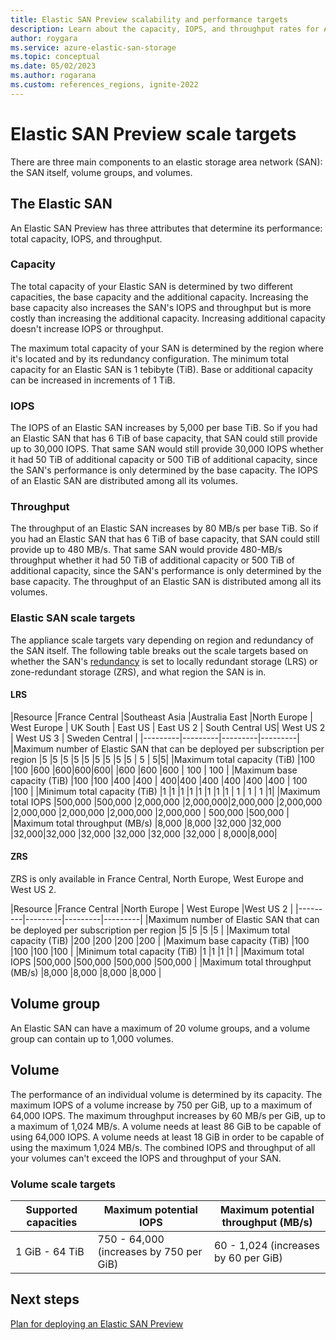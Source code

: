```yaml
---
title: Elastic SAN Preview scalability and performance targets
description: Learn about the capacity, IOPS, and throughput rates for Azure Elastic SAN.
author: roygara
ms.service: azure-elastic-san-storage
ms.topic: conceptual
ms.date: 05/02/2023
ms.author: rogarana
ms.custom: references_regions, ignite-2022
---
```


# Elastic SAN Preview scale targets

There are three main components to an elastic storage area network (SAN): the SAN itself, volume groups, and volumes.

## The Elastic SAN

An Elastic SAN Preview has three attributes that determine its performance: total capacity, IOPS, and throughput.

### Capacity

The total capacity of your Elastic SAN is determined by two different capacities, the base capacity and the additional capacity. Increasing the base capacity also increases the SAN's IOPS and throughput but is more costly than increasing the additional capacity. Increasing additional capacity doesn't increase IOPS or throughput.

The maximum total capacity of your SAN is determined by the region where it's located and by its redundancy configuration. The minimum total capacity for an Elastic SAN is 1 tebibyte (TiB). Base or additional capacity can be increased in increments of 1 TiB.

### IOPS

The IOPS of an Elastic SAN increases by 5,000 per base TiB. So if you had an Elastic SAN that has 6 TiB of base capacity, that SAN could still provide up to 30,000 IOPS. That same SAN would still provide 30,000 IOPS whether it had 50 TiB of additional capacity or 500 TiB of additional capacity, since the SAN's performance is only determined by the base capacity. The IOPS of an Elastic SAN are distributed among all its volumes.

### Throughput

The throughput of an Elastic SAN increases by 80 MB/s per base TiB. So if you had an Elastic SAN that has 6 TiB of base capacity, that SAN could still provide up to 480 MB/s. That same SAN would provide 480-MB/s throughput whether it had 50 TiB of additional capacity or 500 TiB of additional capacity, since the SAN's performance is only determined by the base capacity. The throughput of an Elastic SAN is distributed among all its volumes.

### Elastic SAN scale targets

The appliance scale targets vary depending on region and redundancy of the SAN itself. The following table breaks out the scale targets based on whether the SAN's [redundancy](elastic-san-planning.md#redundancy) is set to locally redundant storage (LRS) or zone-redundant storage (ZRS), and what region the SAN is in.

#### LRS

|Resource  |France Central   |Southeast Asia |Australia East |North Europe | West Europe | UK South | East US | East US 2 | South Central US| West US 2   | West US 3 | Sweden Central |
|---------|---------|---------|---------|
|Maximum number of Elastic SAN that can be deployed per subscription per region     |5         |5         |5        |5        |5        |5        |5        |5        |5        | 5 | 5|5|
|Maximum total capacity (TiB)     |100         |100         |600        |600|600|600|        |600        |600        |600        | 100 | 100 |
|Maximum base capacity (TiB)    |100         |100         |400        |400 | 400|400       |400        |400        |400        |400        | 100 |100 |
|Minimum total capacity (TiB)    |1         |1         |1        |1        |1        |1        |1        |1        | 1 | 1 | 1 |1|
|Maximum total IOPS     |500,000         |500,000         |2,000,000        |2,000,000|2,000,000   |2,000,000        |2,000,000        |2,000,000        |2,000,000        |2,000,000        | 500,000 |500,000 |
|Maximum total throughput (MB/s)    |8,000         |8,000         |32,000        |32,000 |32,000|32,000        |32,000        |32,000        |32,000        |32,000        | 8,000|8,000|


#### ZRS

ZRS is only available in France Central, North Europe, West Europe and West US 2.

|Resource  |France Central  |North Europe | West Europe |West US 2    |
|---------|---------|---------|---------|
|Maximum number of Elastic SAN that can be deployed per subscription per region     |5         |5        |5        |5        |
|Maximum total capacity (TiB)     |200         |200        |200        |200        |
|Maximum base capacity (TiB)    |100         |100        |100        |100        |
|Minimum total capacity (TiB)    |1         |1        |1        |1        |
|Maximum total IOPS     |500,000         |500,000        |500,000        |500,000        |
|Maximum total throughput (MB/s)    |8,000         |8,000        |8,000        |8,000        |


## Volume group

An Elastic SAN can have a maximum of 20 volume groups, and a volume group can contain up to 1,000 volumes.

## Volume

The performance of an individual volume is determined by its capacity. The maximum IOPS of a volume increase by 750 per GiB, up to a maximum of 64,000 IOPS. The maximum throughput increases by 60 MB/s per GiB, up to a maximum of 1,024 MB/s. A volume needs at least 86 GiB to be capable of using 64,000 IOPS. A volume needs at least 18 GiB in order to be capable of using the maximum 1,024 MB/s. The combined IOPS and throughput of all your volumes can't exceed the IOPS and throughput of your SAN.

### Volume scale targets

|Supported capacities  |Maximum potential IOPS  |Maximum potential throughput (MB/s)  |
|---------|---------|---------|
|1 GiB - 64 TiB     |750 - 64,000 (increases by 750 per GiB)         |60 - 1,024 (increases by 60 per GiB)         |

## Next steps

[Plan for deploying an Elastic SAN Preview](elastic-san-planning.md)
